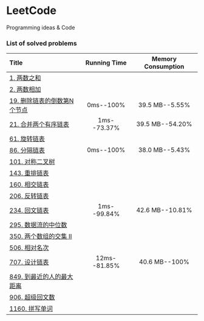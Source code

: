 # LeetCode
Programming ideas &amp; Code
### List of solved problems
| Title | Running Time | Memory Consumption |
|:-----|:-----:       |:-----:             |
| [1. 两数之和](src/Solution_1.java)                       |                |                           |            
| [2. 两数相加](src/Solution_2.java)                       |                |                           |        
| [19. 删除链表的倒数第N个节点](src/Solution_19.java)       | 0ms--100%      | 39.5 MB--5.55%            | 
| [21. 合并两个有序链表](src/Solution_21.java)              | 1ms--73.37%    | 39.5 MB--54.20%           | 
| [61. 旋转链表](src/Solution_61.java)                     |                |                           |     
| [86. 分隔链表](src/Solution_86.java)                     | 0ms--100%      | 38.0 MB--5.43%            |     
| [101. 对称二叉树](src/Solution_101.java)                 |                |                           |     
| [143. 重排链表](src/Solution_143.java)                   |                |                           |     
| [160. 相交链表](src/Solution_160.java)                   |                |                           |     
| [206. 反转链表](src/Solution_206.java)                   |                |                           |  
| [234. 回文链表](src/Solution_234.java)                   | 1ms--99.84%    | 42.6 MB--10.81%           |  
| [295. 数据流的中位数](src/Solution_295.java)              |                |                           |     
| [350. 两个数组的交集 II](src/Solution_350.java)           |                |                           |     
| [506. 相对名次](src/Solution_506.java)                   |                |                           |
| [707. 设计链表](src/Solution_707.java)                   | 12ms--81.85%   | 40.6 MB--100%             |  
| [849. 到最近的人的最大距离](src/Solution_849.java)        |                |                           |  
| [906. 超级回文数](src/Solution_906.java)                 |                |                           |  
| [1160. 拼写单词](src/Solution_1160.java)                 |                |                           |  
